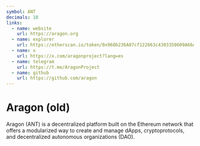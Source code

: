 ```yaml
---
symbol: ANT
decimals: 18
links:
  - name: website
    url: https://aragon.org
  - name: explorer
    url: https://etherscan.io/token/0x960b236A07cf122663c4303350609A66A7B288C0
  - name: x
    url: https://x.com/aragonproject?lang=es
  - name: telegram
    url: https://t.me/AragonProject
  - name: github
    url: https://github.com/aragon
---
```


# Aragon (old)

Aragon (ANT) is a decentralized platform built on the Ethereum network that offers a modularized way to create and manage dApps, cryptoprotocols, and decentralized autonomous organizations (DAO).
